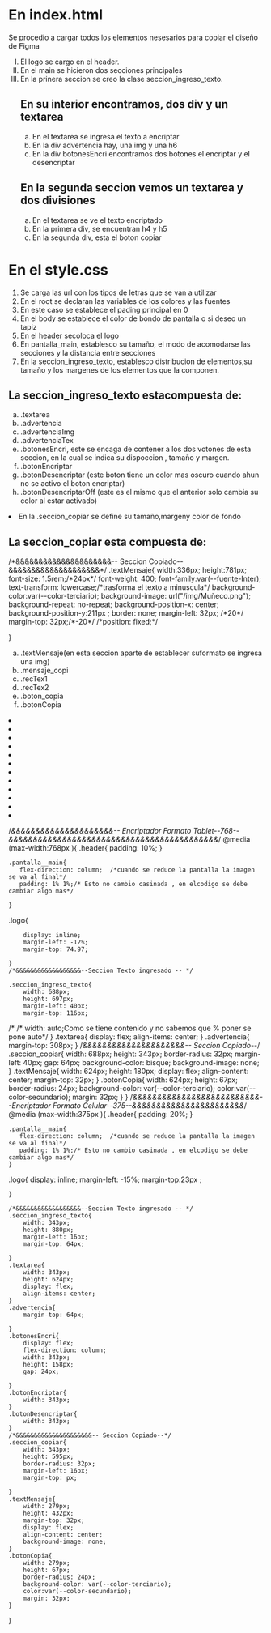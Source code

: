 
<h1> En index.html</h1>
<p> Se procedio a cargar todos los elementos nesesarios  para copiar el diseño de Figma</p>

<ol type="I">
<li>El logo se cargo en el header.</li>
<li>En el main se hicieron dos secciones principales</li>
<li>En la prinera seccion  se creo la clase seccion_ingreso_texto.</li>

<h2>En su interior encontramos, dos div y un textarea</h2>
<ol type="a">
<li>En el textarea se ingresa el texto a encriptar</li>
<li>En la div advertencia hay, una img y una  h6</li>
<li>En la div botonesEncri encontramos  dos botones el encriptar y el desencriptar</li>
</ol>
<h2>En la segunda seccion vemos un textarea y dos divisiones</h2>
<ol type="a">
<li> En el textarea se ve el texto encriptado</li>
<li>En la primera div, se encuentran h4 y h5 </li>
<li>En la segunda div, esta el boton copiar</li>
</ol>
</ol>

<h1> En el style.css</h1>

<ol>
<li>Se carga las url con los tipos de letras que se van a utilizar</li>
<li>En el root se declaran las variables de los colores y las fuentes </li>
<li>En este caso  se establece el pading principal en 0</li>
<li>En el body se establece el color de bondo de pantalla o si deseo un tapiz</li>
<li>En el header secoloca el logo </li>
<li>En pantalla_main, establesco su tamaño, el modo de acomodarse las secciones y la distancia entre secciones</li>
<li>En la seccion_ingreso_texto, establesco distribucion de elementos,su tamaño y los margenes  de los elementos que la componen.</li>
</ol>
<h2>La seccion_ingreso_texto estacompuesta de:</h2>
<ol type="a">
<li>.textarea</li>
<li>.advertencia</li>
<li>.advertenciaImg</li>
<li>.advertenciaTex</li>
<li>.botonesEncri, este se encaga de contener a los dos votones de esta seccion, en la cual se indica su dispoccion , tamaño y margen.</li>
<li>.botonEncriptar</li>
<li>.botonDesencriptar (este boton tiene un color mas oscuro cuando ahun no se activo el boton encriptar)</li>
<li>.botonDesencriptarOff (este es el mismo que el anterior solo cambia su color al estar activado)</li>
</ol>
<li>En la .seccion_copiar se define su tamaño,margeny color de fondo</li>

<h2>La seccion_copiar esta compuesta de:</h2>
/*&&&&&&&&&&&&&&&&&&&&&-- Seccion Copiado--&&&&&&&&&&&&&&&&&&&&*/
.textMensaje{
    width:336px;
    height:781px;
    font-size: 1.5rem;/*24px*/
    font-weight: 400; 
    font-family:var(--fuente-Inter);
    text-transform: lowercase;/*trasforma el texto a minuscula*/
    background-color:var(--color-terciario);
    background-image: url("/img/Muñeco.png");
    background-repeat: no-repeat;
    background-position-x: center;
    background-position-y:211px ;
    border: none;
    margin-left: 32px; /*20*/
    margin-top: 32px;/*-20*/
    /*position: fixed;*/
    
}
<ol type="a">
<li>.textMensaje(en esta seccion aparte de establecer suformato se ingresa una img)</li>
<li>.mensaje_copi</li>
<li>.recTex1</li>
<li>.recTex2</li>
<li>.boton_copia</li>
<li>.botonCopia</li>
</ol>
<li></li>
<li></li>
<li></li>
<li></li>
<li></li>
<li></li>
<li></li>
<li></li>
<li></li>
<li></li>
<li></li>
<li></li>
</ol>


/*&&&&&&&&&&&&&&&&&&&&&-- Encriptador Formato Tablet--768--&&&&&&&&&&&&&&&&&&&&&&&&&&&&&&&&&&&&&&&&&&&*/
@media (max-width:768px ){
    .header{
        padding: 10%;
    }
  
    .pantalla__main{
       flex-direction: column;  /*cuando se reduce la pantalla la imagen se va al final*/
       padding: 1% 1%;/* Esto no cambio casinada , en elcodigo se debe cambiar algo mas*/
       
    }
   .logo{
    
        display: inline;
        margin-left: -12%;
        margin-top: 74.97;
       
    }
    /*&&&&&&&&&&&&&&&&&&--Seccion Texto ingresado -- */

    .seccion_ingreso_texto{
        width: 688px;
        height: 697px;
        margin-left: 40px;
        margin-top: 116px;
   /*     /* width: auto;Como se tiene contenido y no sabemos que % poner se pone auto*/
    }
    .textarea{
        display: flex;
        align-items: center;
    }
    .advertencia{
        margin-top: 308px;
    }
    /*&&&&&&&&&&&&&&&&&&&&&-- Seccion Copiado--*/
    .seccion_copiar{
        width: 688px;
        height: 343px;
        border-radius: 32px; 
        margin-left: 40px;
        gap: 64px;
        background-color: bisque;
        background-image: none;
    }
    .textMensaje{
        width: 624px;
        height: 180px;
        display: flex;
        align-content: center;
        margin-top: 32px;
    }
    .botonCopia{
        width: 624px;
        height: 67px;
        border-radius: 24px;
        background-color: var(--color-terciario);
        color:var(--color-secundario);
        margin: 32px;
    }
}
/*&&&&&&&&&&&&&&&&&&&&&&&&&&--Encriptador Formato Celular--375--&&&&&&&&&&&&&&&&&&&&&&&*/
@media (max-width:375px ){
    .header{
        padding: 20%;
    }
  
    .pantalla__main{
       flex-direction: column;  /*cuando se reduce la pantalla la imagen se va al final*/
       padding: 1% 1%;/* Esto no cambio casinada , en elcodigo se debe cambiar algo mas*/
    }
   .logo{
        display: inline;
        margin-left: -15%;
        margin-top:23px ;
       
    }

    /*&&&&&&&&&&&&&&&&&&--Seccion Texto ingresado -- */
    .seccion_ingreso_texto{
        width: 343px;
        height: 880px;
        margin-left: 16px;
        margin-top: 64px;
  
    }
    .textarea{
        width: 343px;
        height: 624px;
        display: flex;
        align-items: center;
    }
    .advertencia{
        margin-top: 64px;
        
    }
    .botonesEncri{
        display: flex;
        flex-direction: column;
        width: 343px;
        height: 158px; 
        gap: 24px; 
    
    }
    .botonEncriptar{
        width: 343px;     
    }
    .botonDesencriptar{
        width: 343px;
    }
    /*&&&&&&&&&&&&&&&&&&&&&-- Seccion Copiado--*/
    .seccion_copiar{
        width: 343px;
        height: 595px;
        border-radius: 32px; 
        margin-left: 16px;
        margin-top: px;
        
    }
    .textMensaje{
        width: 279px;
        height: 432px;
        margin-top: 32px;
        display: flex;
        align-content: center;
        background-image: none;
    }
    .botonCopia{
        width: 279px;
        height: 67px;
        border-radius: 24px;
        background-color: var(--color-terciario);
        color:var(--color-secundario);
        margin: 32px;
    }
}






